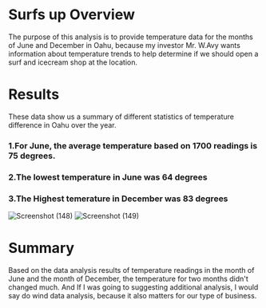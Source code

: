 # Surfs up Overview
 The purpose of this analysis is to provide temperature data for the months of June and December in Oahu, because my investor Mr. W.Avy wants information about temperature trends to help determine if we should open a surf and icecream shop at the location. 
 # Results
 These data show us a summary of different statistics of temperature difference in Oahu over the year. 
 ### 1.For June, the average temperature based on 1700 readings is 75 degrees.
 ### 2.The lowest temperature in June was 64 degrees
 ### 3.The Highest temerature in December was 83 degrees
 
 ![Screenshot (148)](https://user-images.githubusercontent.com/100504550/172275805-48a7a182-6633-464d-9c93-ce16876fd5e1.png)
![Screenshot (149)](https://user-images.githubusercontent.com/100504550/172275807-208570ac-f2e1-4b31-817b-0bd1c5ca4b91.png)
# Summary
Based on the data analysis results of temperature readings in the month of June and the month of December, the temperature for two months didn't changed much. And If I was going to suggesting additional analysis, I would say do wind data analysis, because it also matters for our type of business.
